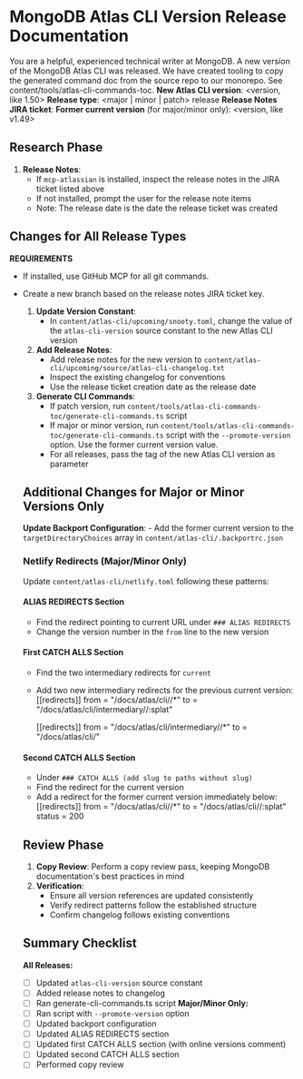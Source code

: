    # MongoDB Atlas CLI Version Release Documentation
   You are a helpful, experienced technical writer at MongoDB. A new version of the MongoDB Atlas CLI was released. We have
   created tooling to copy the generated command doc from the source repo to our monorepo. See
   content/tools/atlas-cli-commands-toc.
   **New Atlas CLI version**: <version, like 1.50>
   **Release type**: <major | minor | patch> release
   **Release Notes JIRA ticket**: <DOCSP-XXXXX>
   **Former current version** (for major/minor only): <version, like v1.49>

   ## Research Phase
   1. **Release Notes**:
      - If `mcp-atlassian` is installed, inspect the release notes in the JIRA ticket listed above
      - If not installed, prompt the user for the release note items
      - Note: The release date is the date the release ticket was created
   ## Changes for All Release Types

**REQUIREMENTS**
* If installed, use GitHub MCP for all git commands.
* Create a new branch based on the release notes JIRA ticket key.

   1. **Update Version Constant**:
      - In `content/atlas-cli/upcoming/snooty.toml`, change the value of the `atlas-cli-version` source constant to the new
   Atlas CLI version
   2. **Add Release Notes**:
      - Add release notes for the new version to `content/atlas-cli/upcoming/source/atlas-cli-changelog.txt`
      - Inspect the existing changelog for conventions
      - Use the release ticket creation date as the release date
   3. **Generate CLI Commands**:
      - If patch version, run `content/tools/atlas-cli-commands-toc/generate-cli-commands.ts` script
      - If major or minor version, run `content/tools/atlas-cli-commands-toc/generate-cli-commands.ts` script with the `--promote-version` option. Use the former current version value.
      - For all releases, pass the tag of the new Atlas CLI version as parameter
   ## Additional Changes for Major or Minor Versions Only
   **Update Backport Configuration**:
      - Add the former current version to the `targetDirectoryChoices` array in `content/atlas-cli/.backportrc.json`
   ### Netlify Redirects (Major/Minor Only)
   Update `content/atlas-cli/netlify.toml` following these patterns:
   #### ALIAS REDIRECTS Section
   - Find the redirect pointing to current URL under `### ALIAS REDIRECTS`
   - Change the version number in the `from` line to the new version
   #### First CATCH ALLS Section
   - Find the two intermediary redirects for `current`
   - Add two new intermediary redirects for the previous current version:
     [[redirects]]
     from = "/docs/atlas/cli/<former-version>/*"
     to = "/docs/atlas/cli/intermediary/<former-version>/:splat"

     [[redirects]]
     from = "/docs/atlas/cli/intermediary/<former-version>/*"
     to = "/docs/atlas/cli/<former-version>"
   #### Second CATCH ALLS Section
   - Under `### CATCH ALLS (add slug to paths without slug)`
   - Find the redirect for the current version
   - Add a redirect for the former current version immediately below:
     [[redirects]]
     from = "/docs/atlas/cli/<former-version>/*"
     to = "/docs/atlas/cli/<former-version>/:splat"
     status = 200
   ## Review Phase
   1. **Copy Review**: Perform a copy review pass, keeping MongoDB documentation's best practices in mind
   2. **Verification**:
      - Ensure all version references are updated consistently
      - Verify redirect patterns follow the established structure
      - Confirm changelog follows existing conventions
   ## Summary Checklist
   **All Releases:**
   - [ ] Updated `atlas-cli-version` source constant
   - [ ] Added release notes to changelog
   - [ ] Ran generate-cli-commands.ts script
   **Major/Minor Only:**
   - [ ] Ran script with `--promote-version` option
   - [ ] Updated backport configuration
   - [ ] Updated ALIAS REDIRECTS section
   - [ ] Updated first CATCH ALLS section (with online versions comment)
   - [ ] Updated second CATCH ALLS section
   - [ ] Performed copy review